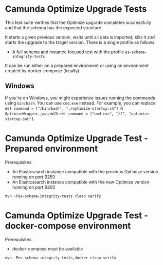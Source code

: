 # Camunda Optimize Upgrade Tests

This test suite verifies that the Optimize upgrade completes successfully and that the schema has the expected structure.

It starts a given previous version, waits until all data is imported, kills it and starts the upgrade to the target version.
There is a single profile as follows:
- A full schema and instance focused test with the profile `es-schema-integrity-tests`

It can be run either on a prepared environment or using an environment created by docker-compose (locally).

## Windows

If you're on Windows, you might experience issues running the commands using `bin/bash`. You can use `cmd.exe` instead.
For example, you can replace `def command = ["/bin/bash", "./optimize-startup.sh"]` in `OptimizeWrapper.java` with
`def command = ["cmd.exe", "/C", "optimize-startup.bat"]`.

# Camunda Optimize Upgrade Test - Prepared environment

Prerequisites:
* An Elasticsearch instance compatible with the previous Optimize version running on port 9250
* An Elasticsearch instance compatible with the new Optimize version running on port 9200

```
mvn -Pes-schema-integrity-tests clean verify
```

# Camunda Optimize Upgrade Test - docker-compose environment

Prerequisites:
* docker-compose must be available

```
mvn -Pes-schema-integrity-tests,docker clean verify
```

